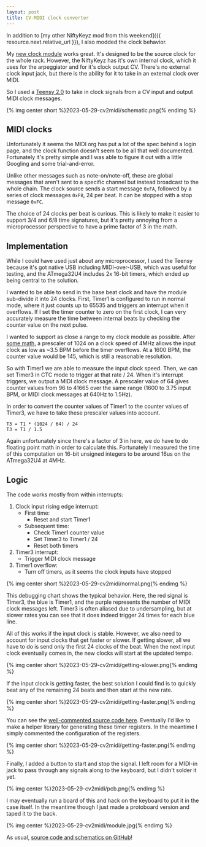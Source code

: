```yaml
---
layout: post
title: CV-MIDI clock converter
---
```


In addition to [my other NiftyKeyz mod from this weekend]({{ resource.next.relative_url }}),
I also modded the clock behavior.

My [new clock module](/projects/synth/clk) works great. It's designed to be the source clock
for the whole rack. However, the NiftyKeyz has it's own internal clock, which it uses for the
arpeggiator and for it's clock output CV. There's no external clock input jack, but there is
the ability for it to take in an external clock over MIDI.

So I used a [Teensy 2.0](https://www.pjrc.com/store/teensy.html) to take in clock signals
from a CV input and output MIDI clock messages.

{% img center short %}2023-05-29-cv2midi/schematic.png{% endimg %}

## MIDI clocks

Unfortunately it seems the MIDI org has put a lot of the spec behind a login page, and
the clock function doesn't seem to be all that well documented. Fortunately it's pretty simple
and I was able to figure it out with a little Googling and some trial-and-error.

Unlike other messages such as note-on/note-off, these are global messages that aren't sent
to a specific channel but instead broadcast to the whole chain. The clock source sends a start
message `0xFA`, followed by a series of clock messages `0xF8`, 24 per beat. It can be stopped with
a stop message `0xFC`.

The choice of 24 clocks per beat is curious. This is likely to make it easier to support 3/4 and 6/8
time signatures, but it's pretty annoying from a microprocessor perspective to have a prime factor
of 3 in the math.

## Implementation

While I could have used just about any microprocessor, I used the Teensy because it's got native USB
including MIDI-over-USB, which was useful for testing, and the ATmega32U4 includes 2x 16-bit timers,
which ended up being central to the solution.

I wanted to be able to send in the base beat clock and have the module sub-divide it into 24 clocks.
First, Timer1 is configured to run in normal mode, where it just counts up to 65535 and triggers an
interrupt when it overflows. If I set the timer counter to zero on the first clock, I can very accurately
measure the time between internal beats by checking the counter value on the next pulse.

I wanted to support as close a range to my clock module as possible. After
[some math](https://docs.google.com/spreadsheets/d/1g4524OfD0_E4A0NEvMrxJ7bmIm48AA12Qg5VNazYFxo/edit?usp=sharing),
a prescaler of 1024 on a clock speed of 4MHz allows the input clock as low as ~3.5 BPM before the timer
overflows. At a 1600 BPM, the counter value would be 145, which is still a reasonable resolution.

So with Timer1 we are able to measure the input clock speed. Then, we can set Timer3 in CTC mode to
trigger at that rate / 24. When it's interrupt triggers, we output a MIDI clock message. A prescaler
value of 64 gives counter values from 96 to 41665 over the same range (1600 to 3.75 input BPM, or
MIDI clock messages at 640Hz to 1.5Hz).

In order to convert the counter values of Timer1 to the counter values of Timer3, we have to
take these prescaler values into account.

    T3 = T1 * (1024 / 64) / 24
    T3 = T1 / 1.5

Again unfortunately since there's a factor of 3 in here, we do have to do floating point math
in order to calculate this. Fortunately I measured the time of this computation on 16-bit
unsigned integers to be around 16us on the ATmega32U4 at 4MHz.

## Logic

The code works mostly from within interrupts:

1. Clock input rising edge interrupt:
    - First time:
        - Reset and start Timer1
    - Subsequent time:
        - Check Timer1 counter value
        - Set Timer3 to Timer1 / 24
        - Reset both timers
2. Timer3 interrupt:
    - Trigger MIDI clock message
3. Timer1 overflow:
    - Turn off timers, as it seems the clock inputs have stopped

{% img center short %}2023-05-29-cv2midi/normal.png{% endimg %}

This debugging chart shows the typical behavior. Here, the red signal is Timer3,
the blue is Timer1, and the purple represents the number of MIDI clock messages left.
Timer3 is often aliased due to undersampling, but at slower rates you can see that
it does indeed trigger 24 times for each blue line.

All of this works if the input clock is stable. However, we also need to account for
input clocks that get faster or slower. If getting slower, all we have to do is send
only the first 24 clocks of the beat. When the next input clock eventually comes in,
the new clocks will start at the updated tempo.

{% img center short %}2023-05-29-cv2midi/getting-slower.png{% endimg %}

If the input clock is getting faster, the best solution I could find is to quickly
beat any of the remaining 24 beats and then start at the new rate.

{% img center short %}2023-05-29-cv2midi/getting-faster.png{% endimg %}

You can see the [well-commented source code here](https://github.com/rabidaudio/clock2midi/blob/main/clock2midi/clock2midi.ino). Eventually I'd like to make a helper library for
generating these timer registers. In the meantime I simply commented the
configuration of the registers.

{% img center short %}2023-05-29-cv2midi/getting-faster.png{% endimg %}

Finally, I added a button to start and stop the signal. I left room for a MIDI-in
jack to pass through any signals along to the keyboard, but I didn't solder it yet.

{% img center %}2023-05-29-cv2midi/pcb.png{% endimg %}

I may eventually run a board of this and hack on the keyboard to put it in the case
itself. In the meantime though I just made a protoboard version and taped it to the
back.

{% img center %}2023-05-29-cv2midi/module.jpg{% endimg %}

As usual, [source code and schematics on GitHub](https://github.com/rabidaudio/clock2midi)!
